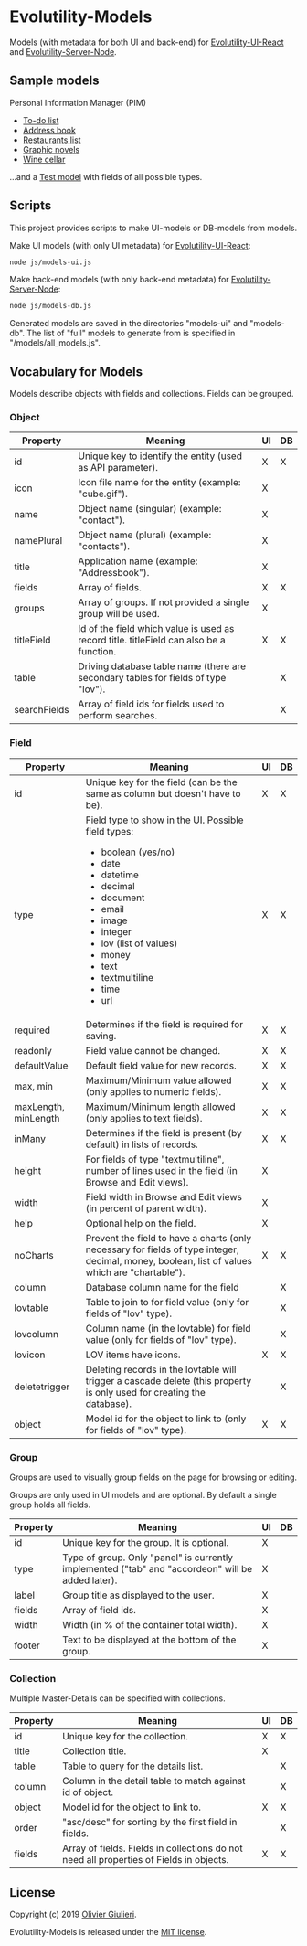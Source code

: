 
# Evolutility-Models

Models (with metadata for both UI and back-end) for [Evolutility-UI-React](https://github.com/evoluteur/evolutility-ui-react) and [Evolutility-Server-Node](https://github.com/evoluteur/evolutility-server-node). 


## Sample models

Personal Information Manager (PIM)

- [To-do list](https://github.com/evoluteur/evolutility-models/blob/master/models/pim/todo.js)
- [Address book](https://github.com/evoluteur/evolutility-models/blob/master/models/pim/contact.js)
- [Restaurants list](https://github.com/evoluteur/evolutility-models/blob/master/models/pim/restaurant.js)
- [Graphic novels](https://github.com/evoluteur/evolutility-models/blob/master/models/pim/comics.js)
- [Wine cellar](https://github.com/evoluteur/evolutility-models/blob/master/models/pim/winecellar.js)

...and a [Test model](https://github.com/evoluteur/evolutility-models/blob/master/models/tests/test.js) with fields of all possible types.



## Scripts

This project provides scripts to make UI-models or DB-models from models.

Make UI models (with only UI metadata) for [Evolutility-UI-React](https://github.com/evoluteur/evolutility-ui-react):

```bash
node js/models-ui.js

```


Make back-end models (with only back-end metadata) for [Evolutility-Server-Node](https://github.com/evoluteur/evolutility-server-node):

```bash
node js/models-db.js

``` 

Generated models are saved in the directories "models-ui" and "models-db". The list of "full" models to generate from is specified in "/models/all_models.js".
 
## Vocabulary for Models

Models describe objects with fields and collections. Fields can be grouped. 

### Object

| Property     | Meaning                                 | UI | DB |
|--------------|-----------------------------------------|----|----|
| id           | Unique key to identify the entity (used as API parameter). |X|X|
| icon         | Icon file name for the entity (example: "cube.gif"). |X||
| name         | Object name (singular) (example: "contact").   | X | |  
| namePlural   | Object name (plural) (example: "contacts").     | X | |  
| title        | Application name (example: "Addressbook").         | X | |  
| fields       | Array of fields.           | X | X |  
| groups       | Array of groups. If not provided a single group will be used.   | X | |  
| titleField   | Id of the field which value is used as record title. titleField can also be a function. | X | X |  
| table        | Driving database table name (there are secondary tables for fields of type "lov").     | | X |  
| searchFields    | Array of field ids for fields used to perform searches.  | |X|  



### Field

| Property     | Meaning                               | UI | DB |
|--------------|---------------------------------------|----|----|
| id           | Unique key for the field (can be the same as column but doesn't have to be). |X|X|
| type         | Field type to show in the UI. Possible field types: <ul><li>boolean (yes/no)</li><li>date</li><li>datetime</li><li>decimal</li><li>document</li><li>email</li><li>image</li><li>integer</li><li>lov (list of values)</li><li>money</li><li>text</li><li>textmultiline</li><li>time</li><li>url</li></ul> |X|X|
| required     | Determines if the field is required for saving.      |X|X|
| readonly     | Field value cannot be changed.   |X|X|
| defaultValue | Default field value for new records.                 |X|X|
| max, min     | Maximum/Minimum value allowed (only applies to numeric fields).      |X|X|
| maxLength, minLength | Maximum/Minimum length allowed (only applies to text fields).      |X|X|              
| inMany       | Determines if the field is present (by default) in lists of records. |X|X|           
| height       | For fields of type "textmultiline", number of lines used in the field (in Browse and Edit views). |X||        
| width        | Field width in Browse and Edit views (in percent of parent width).  |X||
| help         | Optional help on the field. |X||
| noCharts     | Prevent the field to have a charts (only necessary for fields of type integer, decimal, money, boolean, list of values which are "chartable"). |X|X|
| column       | Database column name for the field    ||X|
| lovtable     | Table to join to for field value (only for fields of "lov" type). ||X|  
| lovcolumn    | Column name (in the lovtable) for field value (only for fields of "lov" type). ||X|
| lovicon      | LOV items have icons. |X|X|
| deletetrigger | Deleting records in the lovtable will trigger a cascade delete (this property is only used for creating the database). | |X|
| object       | Model id for the object to link to (only for fields of "lov" type).       |X|X|

### Group

Groups are used to visually group fields on the page for browsing or editing.

Groups are only used in UI models and are optional. By default a single group holds all fields.

| Property     | Meaning                               | UI | DB |
|--------------|---------------------------------------|----|----|
| id           | Unique key for the group. It is optional.            |X||
| type         | Type of group. Only "panel" is currently implemented ("tab" and "accordeon" will be added later). |X||
| label        | Group title as displayed to the user.      |X||
| fields       | Array of field ids.                        |X||
| width       | Width (in % of the container total width).    |X||
| footer       | Text to be displayed at the bottom of the group.    |X||


### Collection

Multiple Master-Details can be specified with collections. 

| Property     | Meaning                               | UI | DB |
|--------------|---------------------------------------|----|----|
| id           | Unique key for the collection.        |X|X|
| title        | Collection title.                     |X||
| table        | Table to query for the details list.                    ||X|
| column       | Column in the detail table to match against id of object. ||X|
| object       | Model id for the object to link to.   |X|X|
| order        | "asc/desc" for sorting by the first field in fields.     ||X|
| fields       | Array of fields. Fields in collections do not need all properties of Fields in objects.   |X|X|


 
## License

Copyright (c) 2019 [Olivier Giulieri](https://evoluteur.github.io/).

Evolutility-Models is released under the [MIT license](http://github.com/evoluteur/evolutility-models/blob/master/LICENSE.md).

